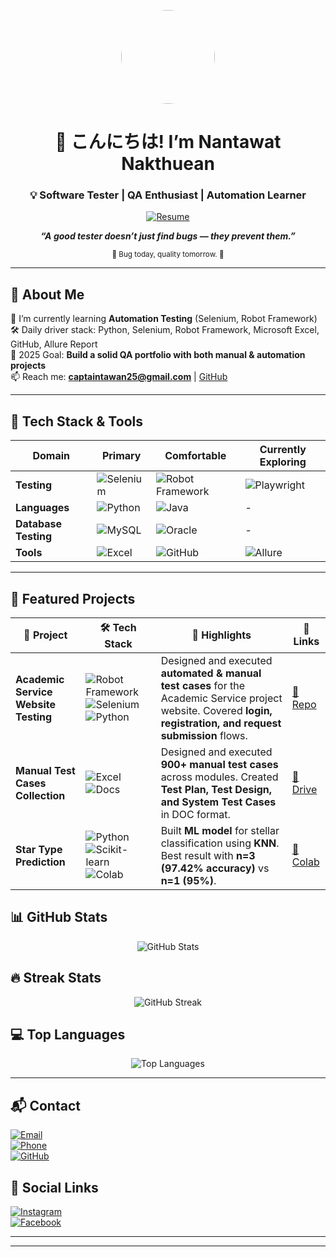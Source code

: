 <p align="center">
  <img src="https://avatars.githubusercontent.com/u/192176958?v=4" width="150" height="150" style="border-radius: 50%;" />
</p>

<h1 align="center">🌸 こんにちは! I’m Nantawat Nakthuean</h1>
<h3 align="center">💡 Software Tester | QA Enthusiast | Automation Learner</h3>

<p align="center">
  <a href="https://drive.google.com/drive/u/0/folders/12N_JmzVu-c2NmlwWiJvsdXtFeCjJmL0b" target="_blank">
    <img src="https://img.shields.io/badge/View%20My%20Resume-FFB7C5?style=for-the-badge&logo=googledrive&logoColor=white" alt="Resume"/>
  </a>
</p>

<p align="center">
  <em><strong>“A good tester doesn’t just find bugs — they prevent them.”</strong></em>  
</p>
<p align="center">
  <sub>🌸 Bug today, quality tomorrow. 🌸</sub>
</p>

---

## 🚀 About Me
🌱 I’m currently learning **Automation Testing** (Selenium, Robot Framework)  
🛠 Daily driver stack: Python, Selenium, Robot Framework, Microsoft Excel, GitHub, Allure Report  
🎯 2025 Goal: **Build a solid QA portfolio with both manual & automation projects**  
📫 Reach me: **captaintawan25@gmail.com** | [GitHub](https://github.com/tawanfunny)  

---
## 🧰 Tech Stack & Tools


<div align="center">

| Domain             | Primary                                                                 | Comfortable                                                           | Currently Exploring                                      |
|-------------------|------------------------------------------------------------------------|----------------------------------------------------------------------|----------------------------------------------------------|
| **Testing**        | ![Selenium](https://img.shields.io/badge/Selenium-43B02A?style=for-the-badge&logo=selenium&logoColor=white) <br>  | ![Robot Framework](https://img.shields.io/badge/Robot_Framework-FF0000?style=for-the-badge&logo=robotframework&logoColor=white) <br>  | ![Playwright](https://img.shields.io/badge/Playwright-000000?style=for-the-badge&logo=playwright&logoColor=white) <br> |
| **Languages**      | ![Python](https://img.shields.io/badge/Python-3776AB?style=for-the-badge&logo=python&logoColor=white) <br>  | ![Java](https://img.shields.io/badge/Java-007396?style=for-the-badge&logo=java&logoColor=white) <br>  | - |
| **Database Testing** | ![MySQL](https://img.shields.io/badge/MySQL-4479A1?style=for-the-badge&logo=mysql&logoColor=white) <br>  | ![Oracle](https://img.shields.io/badge/Oracle-F80000?style=for-the-badge&logo=oracle&logoColor=white) <br> | - |
| **Tools**         | ![Excel](https://img.shields.io/badge/Microsoft_Excel-217346?style=for-the-badge&logo=microsoft-excel&logoColor=white) <br> | ![GitHub](https://img.shields.io/badge/GitHub-181717?style=for-the-badge&logo=github&logoColor=white) <br>  | ![Allure](https://img.shields.io/badge/Allure-CC0F00?style=for-the-badge&logo=allure&logoColor=white) <br>  |

</div>


---
## 🎌 Featured Projects

<div align="center">

| 🚀 Project | 🛠️ Tech Stack | 🌟 Highlights | 🔗 Links |
|------------|--------------|---------------|----------|
| **Academic Service Website Testing** | ![Robot Framework](https://img.shields.io/badge/Robot%20Framework-000000?style=flat&logo=robotframework&logoColor=white) ![Selenium](https://img.shields.io/badge/Selenium-43B02A?style=flat&logo=selenium&logoColor=white) ![Python](https://img.shields.io/badge/Python-3776AB?style=flat&logo=python&logoColor=white) | Designed and executed **automated & manual test cases** for the Academic Service project website. Covered **login, registration, and request submission** flows. | [📂 Repo](https://github.com/tawanfunny/Myproject-Robot-Framework) |
| **Manual Test Cases Collection** | ![Excel](https://img.shields.io/badge/Excel-217346?style=flat&logo=microsoftexcel&logoColor=white) ![Docs](https://img.shields.io/badge/Docs-4285F4?style=flat&logo=google&logoColor=white) | Designed and executed **900+ manual test cases** across modules. Created **Test Plan, Test Design, and System Test Cases** in DOC format. | [📑 Drive](https://drive.google.com/drive/u/0/folders/1N_CA-MGit9XFOoi1osNNMoerGLxE8gdi) |
| **Star Type Prediction** | ![Python](https://img.shields.io/badge/Python-3776AB?style=flat&logo=python&logoColor=white) ![Scikit-learn](https://img.shields.io/badge/Scikit--learn-F7931E?style=flat&logo=scikitlearn&logoColor=white) ![Colab](https://img.shields.io/badge/Google%20Colab-F9AB00?style=flat&logo=googlecolab&logoColor=black) | Built **ML model** for stellar classification using **KNN**. Best result with **n=3 (97.42% accuracy)** vs **n=1 (95%)**. | [📂 Colab](https://github.com/username/star-prediction) |

</div>


## 📊 GitHub Stats
<p align="center">
  <img src="https://github-readme-stats.vercel.app/api?username=tawanfunny&show_icons=true&theme=dracula" alt="GitHub Stats" />
</p>

## 🔥 Streak Stats
<p align="center">
  <img src="https://streak-stats.demolab.com?user=tawanfunny&theme=dracula&hide_border=true" alt="GitHub Streak" />
</p>

## 💻 Top Languages
<p align="center">
  <img src="https://github-readme-stats.vercel.app/api/top-langs/?username=tawanfunny&layout=compact&theme=tokyonight" alt="Top Languages" />
</p>


---
## 📬 Contact
[![Email](https://img.shields.io/badge/Email-captaintawan25%40gmail.com-FF69B4?style=for-the-badge&logo=gmail&logoColor=white)](mailto:captaintawan25@gmail.com)  
[![Phone](https://img.shields.io/badge/Phone-%2B66%201234%2056789-9370DB?style=for-the-badge&logo=phone&logoColor=white)](tel:+66123456789)  
[![GitHub](https://img.shields.io/badge/GitHub-tawanfunny-24292E?style=for-the-badge&logo=github&logoColor=white)](https://github.com/tawanfunny)  

## 🌸 Social Links
[![Instagram](https://img.shields.io/badge/Instagram-%40tawanfunny-FF69B4?style=for-the-badge&logo=instagram&logoColor=white)](https://www.instagram.com/tawanfunny/)  
[![Facebook](https://img.shields.io/badge/Facebook-Nantawat%20Nakthuen-4169E1?style=for-the-badge&logo=facebook&logoColor=white)](https://www.facebook.com/nantawat.nakthuen/)  

---
 

---



